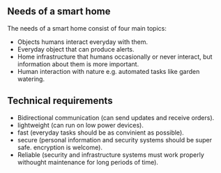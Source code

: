 ## Needs of a smart home

The needs of a smart home consist of four main topics:
- Objects humans interact everyday with them.
- Everyday object that can produce alerts.
- Home infrastructure that humans occasionally or never interact, but information about them
is more important.
- Human interaction with nature e.g. automated tasks like garden watering.


## Technical requirements
- Bidirectional communication (can send updates and receive orders).
- lightweight (can run on low power devices).
- fast (everyday tasks should be as convinient as possible).
- secure (personal information and security systems should be super safe. encryption is welcome).
- Reliable (security and infrastructure systems must work properly withought
  maintenance for long periods of time).
